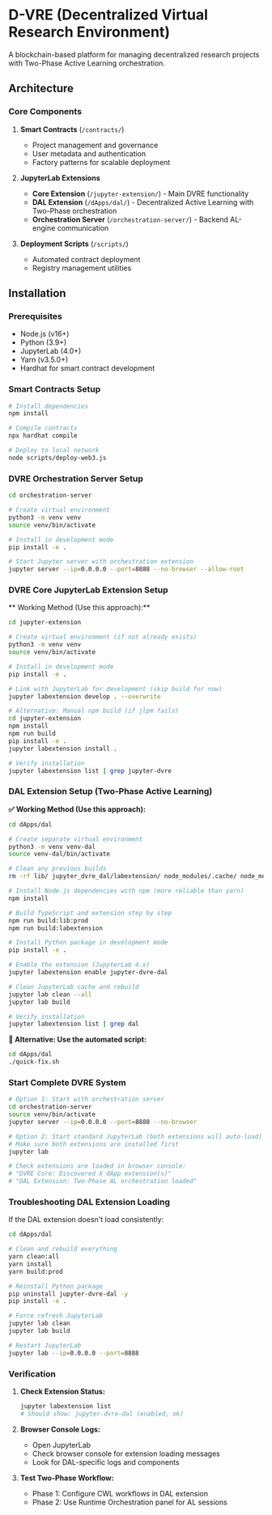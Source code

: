 # D-VRE (Decentralized Virtual Research Environment)

A blockchain-based platform for managing decentralized research projects with Two-Phase Active Learning orchestration.

## Architecture

### Core Components

1. **Smart Contracts** (`/contracts/`)
   - Project management and governance
   - User metadata and authentication
   - Factory patterns for scalable deployment

2. **JupyterLab Extensions**
   - **Core Extension** (`/jupyter-extension/`) - Main DVRE functionality
   - **DAL Extension** (`/dApps/dal/`) - Decentralized Active Learning with Two-Phase orchestration
   - **Orchestration Server** (`/orchestration-server/`) - Backend AL-engine communication

3. **Deployment Scripts** (`/scripts/`)
   - Automated contract deployment
   - Registry management utilities

## Installation

### Prerequisites
- Node.js (v16+)
- Python (3.9+)
- JupyterLab (4.0+)
- Yarn (v3.5.0+)
- Hardhat for smart contract development

### Smart Contracts Setup

```bash
# Install dependencies
npm install

# Compile contracts
npx hardhat compile

# Deploy to local network
node scripts/deploy-web3.js
```

### DVRE Orchestration Server Setup

```bash
cd orchestration-server

# Create virtual environment
python3 -m venv venv
source venv/bin/activate

# Install in development mode
pip install -e .

# Start Jupyter server with orchestration extension
jupyter server --ip=0.0.0.0 --port=8888 --no-browser --allow-root
```

### DVRE Core JupyterLab Extension Setup

** Working Method (Use this approach):**

```bash
cd jupyter-extension

# Create virtual environment (if not already exists)
python3 -m venv venv
source venv/bin/activate

# Install in development mode
pip install -e .

# Link with JupyterLab for development (skip build for now)
jupyter labextension develop . --overwrite

# Alternative: Manual npm build (if jlpm fails)
cd jupyter-extension
npm install
npm run build
pip install -e .
jupyter labextension install .

# Verify installation
jupyter labextension list | grep jupyter-dvre
```

### DAL Extension Setup (Two-Phase Active Learning)

**✅ Working Method (Use this approach):**

```bash
cd dApps/dal

# Create separate virtual environment
python3 -m venv venv-dal
source venv-dal/bin/activate

# Clean any previous builds
rm -rf lib/ jupyter_dvre_dal/labextension/ node_modules/.cache/ node_modules/

# Install Node.js dependencies with npm (more reliable than yarn)
npm install

# Build TypeScript and extension step by step
npm run build:lib:prod
npm run build:labextension

# Install Python package in development mode
pip install -e .

# Enable the extension (JupyterLab 4.x)
jupyter labextension enable jupyter-dvre-dal

# Clean JupyterLab cache and rebuild
jupyter lab clean --all
jupyter lab build

# Verify installation
jupyter labextension list | grep dal
```

**🔧 Alternative: Use the automated script:**

```bash
cd dApps/dal
./quick-fix.sh
```

### Start Complete DVRE System

```bash
# Option 1: Start with orchestration server
cd orchestration-server
source venv/bin/activate
jupyter server --ip=0.0.0.0 --port=8888 --no-browser

# Option 2: Start standard JupyterLab (both extensions will auto-load)
# Make sure both extensions are installed first
jupyter lab

# Check extensions are loaded in browser console:
# "DVRE Core: Discovered X dApp extension(s)"
# "DAL Extension: Two-Phase AL orchestration loaded"
```

### Troubleshooting DAL Extension Loading

If the DAL extension doesn't load consistently:

```bash
cd dApps/dal

# Clean and rebuild everything
yarn clean:all
yarn install
yarn build:prod

# Reinstall Python package
pip uninstall jupyter-dvre-dal -y
pip install -e .

# Force refresh JupyterLab
jupyter lab clean
jupyter lab build

# Restart JupyterLab
jupyter lab --ip=0.0.0.0 --port=8888
```

### Verification

1. **Check Extension Status:**
   ```bash
   jupyter labextension list
   # Should show: jupyter-dvre-dal (enabled, ok)
   ```

2. **Browser Console Logs:**
   - Open JupyterLab
   - Check browser console for extension loading messages
   - Look for DAL-specific logs and components

3. **Test Two-Phase Workflow:**
   - Phase 1: Configure CWL workflows in DAL extension
   - Phase 2: Use Runtime Orchestration panel for AL sessions